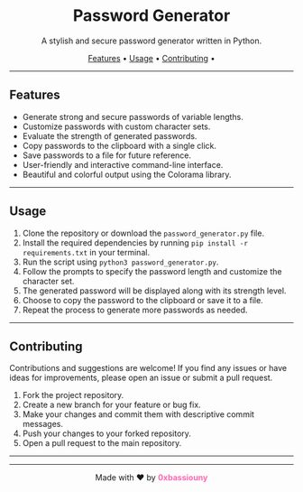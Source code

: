 <h1 align="center">Password Generator</h1>

<p align="center">
 
</p>

<p align="center">A stylish and secure password generator written in Python.</p>

<p align="center">
  <a href="#features">Features</a> •
  <a href="#usage">Usage</a> •
  <a href="#contributing">Contributing</a> •
</p>

---

## Features

- Generate strong and secure passwords of variable lengths.
- Customize passwords with custom character sets.
- Evaluate the strength of generated passwords.
- Copy passwords to the clipboard with a single click.
- Save passwords to a file for future reference.
- User-friendly and interactive command-line interface.
- Beautiful and colorful output using the Colorama library.

---

## Usage

1. Clone the repository or download the `password_generator.py` file.
2. Install the required dependencies by running `pip install -r requirements.txt` in your terminal.
3. Run the script using `python3 password_generator.py`.
4. Follow the prompts to specify the password length and customize the character set.
5. The generated password will be displayed along with its strength level.
6. Choose to copy the password to the clipboard or save it to a file.
7. Repeat the process to generate more passwords as needed.

---

## Contributing

Contributions and suggestions are welcome! If you find any issues or have ideas for improvements, please open an issue or submit a pull request.

1. Fork the project repository.
2. Create a new branch for your feature or bug fix.
3. Make your changes and commit them with descriptive commit messages.
4. Push your changes to your forked repository.
5. Open a pull request to the main repository.

---



---

<p align="center">
  Made with ❤️ by <b style="color: #ff69b4">0xbassiouny</b>
</p>
